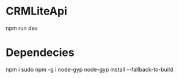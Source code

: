 # CRMLiteApi

npm run dev

# Dependecies
npm i
sudo npm -g i node-gyp
node-gyp install --fallback-to-build
